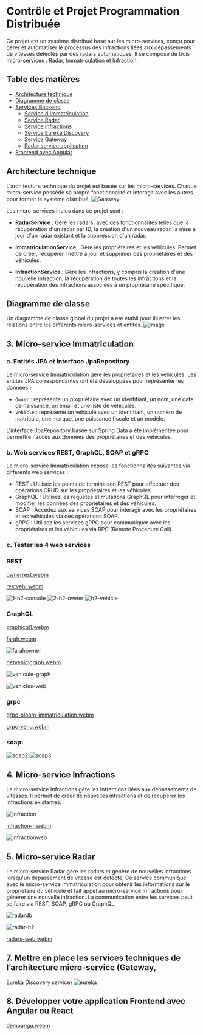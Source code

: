 # Contrôle et Projet Programmation Distribuée

Ce projet est un système distribué basé sur les micro-services, conçu pour gérer et automatiser le processus des infractions liées aux dépassements de vitesses détectés par des radars automatiques. Il se compose de trois micro-services : Radar, Immatriculation et Infraction.

## Table des matières
- [Architecture technique](#architecture-technique)
- [Diagramme de classe](#diagramme-de-classe)
- [Services Backend](#services-backend)
    - [Service d'Immatriculation](#service-dimmatriculation)
    - [Service Radar](#service-radar)
    - [Service Infractions](#service-infractions)
    - [Service Eureka Discovery](#service-eureka-discovery)
    - [Service Gateway](#service-gateway)
    - [Radar service application ](#radar-service-app)
- [Frontend avec Angular](#frontend-avec-angular)

## Architecture technique

L'architecture technique du projet est basée sur les micro-services. Chaque micro-service possède sa propre fonctionnalité et interagit avec les autres pour former le système distribué.
![Gateway](https://github.com/SanaeBelfrouh/Projet-Syst-mes-Distribu-s/assets/116807307/217907d1-79ac-4821-bcb3-f7b2c7eefbab)


Les micro-services inclus dans ce projet sont :

- **RadarService** : Gère les radars, avec des fonctionnalités telles que la récupération d'un radar par ID, la création d'un nouveau radar, la mise à jour d'un radar existant et la suppression d'un radar.

- **ImmatriculationService** : Gère les propriétaires et les véhicules. Permet de créer, récupérer, mettre à jour et supprimer des propriétaires et des véhicules.

- **InfractionService** : Gère les infractions, y compris la création d'une nouvelle infraction, la récupération de toutes les infractions et la récupération des infractions associées à un propriétaire spécifique.

## Diagramme de classe

Un diagramme de classe global du projet a été établi pour illustrer les relations entre les différents micro-services et entités. 
![image](https://github.com/SanaeBelfrouh/Projet-Syst-mes-Distribu-s/assets/116807307/48ef5fdc-0917-43fd-a2cd-d66da68613ae)


## 3. Micro-service Immatriculation

### a. Entités JPA et Interface JpaRepository

Le micro-service Immatriculation gère les propriétaires et les véhicules. Les entités JPA correspondantes ont été développées pour représenter les données :

- `Owner` : représente un propriétaire avec un identifiant, un nom, une date de naissance, un email et une liste de véhicules.
- `Vehicle` : représente un véhicule avec un identifiant, un numéro de matricule, une marque, une puissance fiscale et un modèle.

L'interface JpaRepository basée sur Spring Data a été implémentée pour permettre l'accès aux données des propriétaires et des véhicules.

### b. Web services REST, GraphQL, SOAP et gRPC

Le micro-service Immatriculation expose les fonctionnalités suivantes via différents web services :

- REST : Utilisez les points de terminaison REST pour effectuer des opérations CRUD sur les propriétaires et les véhicules.
- GraphQL : Utilisez les requêtes et mutations GraphQL pour interroger et modifier les données des propriétaires et des véhicules.
- SOAP : Accédez aux services SOAP pour interagir avec les propriétaires et les véhicules via des opérations SOAP.
- gRPC : Utilisez les services gRPC pour communiquer avec les propriétaires et les véhicules via RPC (Remote Procedure Call).

### c. Tester les 4 web services
### REST

[ownerrest.webm](https://github.com/SanaeBelfrouh/Projet-Syst-mes-Distribu-s/assets/116807307/27955dc1-d08c-41b6-a1f1-61587fa61730)

[restvehi.webm](https://github.com/SanaeBelfrouh/Projet-Syst-mes-Distribu-s/assets/116807307/9dd9331a-6ab2-43fa-9c9a-373808da1e43)


![1-h2-console](https://github.com/SanaeBelfrouh/Projet-Syst-mes-Distribu-s/assets/116807307/5de8d10a-8a8a-4d12-8b22-938b2516e5a5)
![2-h2-owner](https://github.com/SanaeBelfrouh/Projet-Syst-mes-Distribu-s/assets/116807307/8a72b388-564c-407e-bf70-c563c7c3d481)
![h2-vehicle](https://github.com/SanaeBelfrouh/Projet-Syst-mes-Distribu-s/assets/116807307/102c7950-2a2c-478c-83bb-f408a5e03683)

### GraphQL
[graphicql1.webm](https://github.com/SanaeBelfrouh/Projet-Syst-mes-Distribu-s/assets/116807307/3e0b8450-cc95-4650-b860-d05c6ce29805)

[farah.webm](https://github.com/SanaeBelfrouh/Projet-Syst-mes-Distribu-s/assets/116807307/4e72fc73-23ee-48c9-b206-26db475d4dbf)

![farahowner](https://github.com/SanaeBelfrouh/Projet-Syst-mes-Distribu-s/assets/116807307/f46376fb-a16e-4fec-a5c7-56c9e1548028)

[getvehiclgraph.webm](https://github.com/SanaeBelfrouh/Projet-Syst-mes-Distribu-s/assets/116807307/81122f41-2e38-4319-a9f2-7b9bf8293995)

![vehicule-graph](https://github.com/SanaeBelfrouh/Projet-Syst-mes-Distribu-s/assets/116807307/fab88ede-a09e-423d-b64b-6c2968be3131)


![vehicles-web](https://github.com/SanaeBelfrouh/Projet-Syst-mes-Distribu-s/assets/116807307/6e1df1a1-1640-4465-b833-ab3e6b02a91f)

### grpc

[grpc-bloom-immatriculation.webm](https://github.com/SanaeBelfrouh/Projet-Syst-mes-Distribu-s/assets/116807307/016dd1c9-e9a8-4bdc-89d4-59aab458759a)

[grpc-vehu.webm](https://github.com/SanaeBelfrouh/Projet-Syst-mes-Distribu-s/assets/116807307/47280fa5-96d9-446c-948e-eb934b0fa13d)

### soap:
![soap2](https://github.com/SanaeBelfrouh/Projet-Syst-mes-Distribu-s/assets/116807307/1c535f6d-eeb2-44d2-93d0-73834dbb20e8)
![soap3](https://github.com/SanaeBelfrouh/Projet-Syst-mes-Distribu-s/assets/116807307/4c801052-94c9-4a6f-b803-a4881ba72fb4)


## 4. Micro-service Infractions

Le micro-service Infractions gère les infractions liées aux dépassements de vitesses. Il permet de créer de nouvelles infractions et de récupérer les infractions existantes.

![infraction](https://github.com/SanaeBelfrouh/Projet-Syst-mes-Distribu-s/assets/116807307/ce6c4043-ec36-4ff6-bf5f-8a0b4a3ffa07)

[infraction-r.webm](https://github.com/SanaeBelfrouh/Projet-Syst-mes-Distribu-s/assets/116807307/e434d8b2-3607-41af-9f6a-f01f51e07302)

![infractionweb](https://github.com/SanaeBelfrouh/Projet-Syst-mes-Distribu-s/assets/116807307/2ebc6ab6-7126-4b18-b726-35062b275632)



## 5. Micro-service Radar

Le micro-service Radar gère les radars et génère de nouvelles infractions lorsqu'un dépassement de vitesse est détecté. Ce service communique avec le micro-service Immatriculation pour obtenir les informations sur le propriétaire du véhicule et fait appel au micro-service Infractions pour générer une nouvelle infraction. La communication entre les services peut se faire via REST, SOAP, gRPC ou GraphQL.

![radardb](https://github.com/SanaeBelfrouh/Projet-Syst-mes-Distribu-s/assets/116807307/e937102a-2b2f-482c-875d-8e1cc28786cc)

![radar-h2](https://github.com/SanaeBelfrouh/Projet-Syst-mes-Distribu-s/assets/116807307/2e75cae4-757d-4cfc-a5fa-7155de8e20ac)

[radars-web.webm](https://github.com/SanaeBelfrouh/Projet-Syst-mes-Distribu-s/assets/116807307/e48cc6d2-e1b5-48e2-99a4-7ed06b978337)
## 7. Mettre en place les services techniques de l’architecture micro-service (Gateway,
Eureka Discovery service)
![eureka](https://github.com/SanaeBelfrouh/Projet-Syst-mes-Distribu-s/assets/116807307/85545835-5ee6-4f1c-8e71-c1c355b79695)

## 8. Développer votre application Frontend avec Angular ou React

[demoangu.webm](https://github.com/SanaeBelfrouh/Projet-Syst-mes-Distribu-s/assets/116807307/e73b9f6b-596d-4373-980a-6c5847531a70)

